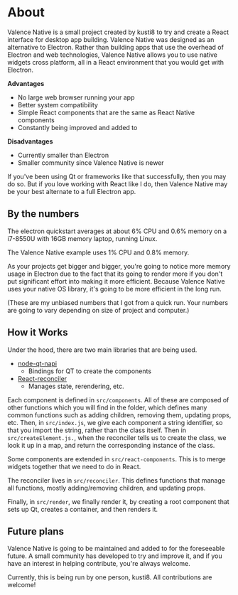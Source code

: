 # About

Valence Native is a small project created by kusti8 to try and create a React interface for desktop app building.
Valence Native was designed as an alternative to Electron. Rather than building apps that use the overhead of Electron and web
technologies, Valence Native allows you to use native widgets cross platform, all in a React environment that you would get with
Electron.

**Advantages**

- No large web browser running your app
- Better system compatibility
- Simple React components that are the same as React Native components
- Constantly being improved and added to

**Disadvantages**

- Currently smaller than Electron
- Smaller community since Valence Native is newer

If you've been using Qt or frameworks like that successfully, then you may do so. But if you love working with React like I do,
then Valence Native may be your best alternate to a full Electron app.

## By the numbers

The electron quickstart averages at about 6% CPU and 0.6% memory on a i7-8550U with 16GB memory laptop, running Linux.

The Valence Native example uses 1% CPU and 0.8% memory.

As your projects get bigger and bigger, you're going to notice more memory usage in Electron due to the fact that its going to render more if you don't put significant effort into making it more efficient. Because Valence Native uses your native OS library, it's going to be more efficient in the long run.

(These are my unbiased numbers that I got from a quick run. Your numbers are going to vary depending on size of project and computer.)

## How it Works

Under the hood, there are two main libraries that are being used.

- [node-qt-napi](https://github.com/kusti8/node-qt-napi)
  - Bindings for QT to create the components
- [React-reconciler](https://github.com/facebook/react/tree/master/packages/react-reconciler)
  - Manages state, rerendering, etc.

Each component is defined in `src/components`. All of these are composed of other functions which you will find in the folder,
which defines many common functions such as adding children, removing them, updating props, etc. Then, in `src/index.js`, we give
each component a string identifier, so that you import the string, rather than the class itself. Then in `src/createElement.js.`,
when the reconciler tells us to create the class, we look it up in a map, and return the corresponding instance of the class.

Some components are extended in `src/react-components`. This is to merge widgets together that we need to do in React.

The reconciler lives in `src/reconciler`. This defines functions that manage all functions, mostly adding/removing children, and updating
props.

Finally, in `src/render`, we finally render it, by creating a root component that sets up Qt, creates a container, and then renders it.

## Future plans

Valence Native is going to be maintained and added to for the foreseeable future. A small community has developed to try and improve it, and if you have an interest in helping contribute, you're always welcome.

Currently, this is being run by one person, kusti8. All contributions are welcome!
